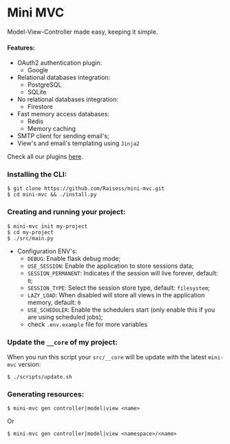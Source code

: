 # Mini MVC

Model-View-Controller made easy, keeping it simple.

#### Features:

- OAuth2 authentication plugin:
    - Google
- Relational databases integration:
    - PostgreSQL
    - SQLite
- No relational databases integration:
    - Firestore
- Fast memory access databases:
    - Redis
    - Memory caching
- SMTP client for sending email's;
- View's and email's templating using `Jinja2`

Check all our plugins [here](/docs/PLUGINS.md).

### Installing the CLI:

```shell
$ git clone https://github.com/Raisess/mini-mvc.git
$ cd mini-mvc && ./install.py
```

### Creating and running your project:

```shell
$ mini-mvc init my-project
$ cd my-project
$ ./src/main.py
```

- Configuration ENV's:
    - `DEBUG`: Enable flask debug mode;
    - `USE_SESSION`: Enable the application to store sessions data;
    - `SESSION_PERMANENT`: Indicates if the session will live forever, default: `0`;
    - `SESSION_TYPE`: Select the session store type, default: `filesystem`;
    - `LAZY_LOAD`: When disabled will store all views in the application memory, default: `0`
    - `USE_SCHEDULER`: Enable the schedulers start (only enable this if you are using scheduled jobs);
    - check `.env.example` file for more variables

### Update the `__core` of my project:

When you run this script your `src/__core` will be update with the latest `mini-mvc`
version:

```shell
$ ./scripts/update.sh
```

### Generating resources:

```shell
$ mini-mvc gen controller|model|view <name>
```

Or

```shell
$ mini-mvc gen controller|model|view <namespace>/<name>
```
